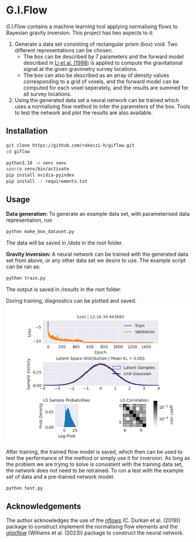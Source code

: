 # G.I.Flow
_G.I.Flow_ contains a machine learning tool applying normalising flows to Bayesian gravity inversion. This project has two aspects to it:
1. Generate a data set consisting of rectangular prism (box) void. Two different representations can be chosen.
   - The box can be described by 7 parameters and the forward model described in [Li et al. (1998)](https://link.springer.com/article/10.1023/A:1006554408567) is applied to compute the gravitational signal at the given gravimetry survey locations.
   - The box can also be described as an array of density values corresponding to a grid of voxels, and the forward model can be computed for each voxel seperately, and the results are summed for all survey locations.
2. Using the generated data set a neural network can be trained which uses a normalising flow method to infer the parameters of the box. Tools to test the network and plot the results are also available.

## Installation

```bash
git clone https://github.com/rakoczi-h/giflow.git
cd giflow
```

```bash
python3.10 -m venv venv
source venv/bin/activate
pip install nvidia-pyindex
pip install -r requirements.txt
```

## Usage
**Data generation:**
To generate an example data set, with parameterised data representation, run
```bash
python make_box_dataset.py
```
The data will be saved in */data* in the root folder.

**Gravity inversion:**
A neural network can be trained with the generated data set from above, or any other data set we desire to use. The example script can be ran as:

```bash
python train.py
```
The output is saved in */results* in the root folder.

During training, diagnostics can be plotted and saved.
![Alt text](/fig/diagnostics.png "Diagnostics")

After training, the trained flow model is saved, which then can be used to test the performance of the method or simply use it for inversion. As long as the problem we are trying to solve is consistent with the training data set, the network does not need to be retrained.
To run a test with the example set of data and a pre-trained network model:

```bash
python test.py
```

## Acknowledgements
The author acknowledges the use of the [_nflows_](https://github.com/uofgravity/nflows#citing-nflows) (C. Durkan et al. (2019)) package to construct implement the normalising flow elements and the [_glasflow_](https://github.com/uofgravity/glasflow) (Williams et al. (2023)) package to construct the neural network. 
